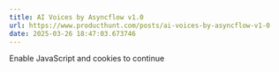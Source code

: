 ```yaml
---
title: AI Voices by Asyncflow v1.0
url: https://www.producthunt.com/posts/ai-voices-by-asyncflow-v1-0
date: 2025-03-26 18:47:03.673746
---
```

Enable JavaScript and cookies to continue

